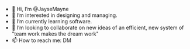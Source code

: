 - 👋 Hi, I’m @JayseMayne
- 👀 I’m interested in designing and managing.
- 🌱 I’m currently learning software.
- 💞️ I’m looking to collaborate on new ideas of an efficient, new system of "team work makes the dream work"
- 📫 How to reach me: DM

<!---
JayseMayne/JayseMayne is a ✨ special ✨ repository because its `README.md` (this file) appears on your GitHub profile.
You can click the Preview link to take a look at your changes.
--->
